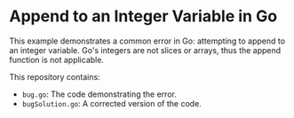 # Append to an Integer Variable in Go
This example demonstrates a common error in Go: attempting to append to an integer variable.  Go's integers are not slices or arrays, thus the append function is not applicable.

This repository contains:

- `bug.go`: The code demonstrating the error.
- `bugSolution.go`: A corrected version of the code.